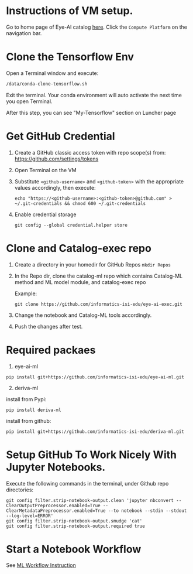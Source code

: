 # Instructions of VM setup.

Go to home page of Eye-AI catalog [here](https://www.eye-ai.org). Click the `Compute Platform`
on the navigation bar.

# Clone the Tensorflow Env
Open a Terminal window and execute:
```bash
/data/conda-clone-tensorflow.sh
```
Exit the terminal. Your conda environment will auto activate the next time you open Terminal.

After this step, you can see "My-Tensorflow" section on Luncher page

# Get GitHub Credential
1. Create a GitHub classic access token with repo scope(s) from: https://github.com/settings/tokens
2. Open Terminal on the VM
3. Substitute `<github-username>` and `<github-token>` with the appropriate values accordingly, then execute:
   ```
   echo "https://<github-username>:<github-token>@github.com" > ~/.git-credentials && chmod 600 ~/.git-credentials
   ```

4. Enable credential storage
    ```
   git config --global credential.helper store
    ```

# Clone and Catalog-exec repo
1. Create a directory in your homedir for GitHub Repos `mkdir Repos`
2. In the Repo dir, clone the catalog-ml repo which contains Catalog-ML method and ML model module, and catalog-exec repo
    
   Example:

   ```
   git clone https://github.com/informatics-isi-edu/eye-ai-exec.git
    ```
3. Change the notebook and Catalog-ML tools accordingly.
4. Push the changes after test.

# Required packaes
1. eye-ai-ml
```
pip install git+https://github.com/informatics-isi-edu/eye-ai-ml.git
```
2. deriva-ml

install from Pypi:
```
pip install deriva-ml
```

install from github:
```
pip install git+https://github.com/informatics-isi-edu/deriva-ml.git
```

# Setup GitHub To Work Nicely With Jupyter Notebooks.

Execute the following commands in the terminal, under Github repo directories:
```
git config filter.strip-notebook-output.clean 'jupyter nbconvert --ClearOutputPreprocessor.enabled=True --ClearMetadataPreprocessor.enabled=True --to notebook --stdin --stdout --log-level=ERROR'
git config filter.strip-notebook-output.smudge 'cat'
git config filter.strip-notebook-output.required true
```

# Start a Notebook Workflow
See [ML Workflow Instruction](user-guide/ml_workflow_instruction.md)
